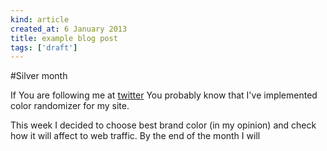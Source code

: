 ```yaml
---
kind: article
created_at: 6 January 2013
title: example blog post
tags: ['draft']
---
```


#Silver month

If You are following me at [twitter](http://twitter.com/ofcapl) You probably know that I've implemented color randomizer for my site.

This week I decided to choose best brand color (in my opinion) and check how it will affect to web traffic. By the end of the month I will 